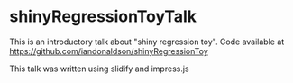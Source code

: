 shinyRegressionToyTalk
======================

This is an introductory talk about "shiny regression toy".  Code available at https://github.com/iandonaldson/shinyRegressionToy

This talk was written using slidify and impress.js

